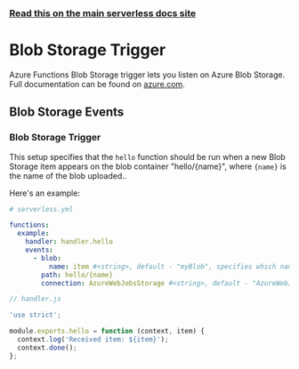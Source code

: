 <!--
title: Serverless Framework - Azure Functions Events - Blob Storage
menuText: Blob Storage
menuOrder: 6
description: Setting up Blob Storage Events with Azure Functions via the Serverless Framework
layout: Doc
-->

<!-- DOCS-SITE-LINK:START automatically generated  -->

### [Read this on the main serverless docs site](https://www.serverless.com/framework/docs/providers/azure/events/blobstorage)

<!-- DOCS-SITE-LINK:END -->

# Blob Storage Trigger

Azure Functions Blob Storage trigger lets you listen on Azure Blob Storage. Full
documentation can be found on
[azure.com](https://docs.microsoft.com/en-us/azure/azure-functions/functions-bindings-storage-blob).

## Blob Storage Events

### Blob Storage Trigger

This setup specifies that the `hello` function should be run when a new Blob
Storage item appears on the blob container "hello/{name}", where `{name}` is the
name of the blob uploaded..

Here's an example:

```yml
# serverless.yml

functions:
  example:
    handler: handler.hello
    events:
      - blob:
          name: item #<string>, default - "myBlob", specifies which name is available on `context.bindings`
        path: hello/{name}
        connection: AzureWebJobsStorage #<string>, default - "AzureWebJobsStorage", App Setting/environment variable which contains Storage Account Connection String
```

```javascript
// handler.js

'use strict';

module.exports.hello = function (context, item) {
  context.log('Received item: ${item}');
  context.done();
};
```
